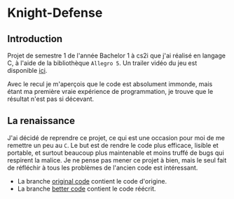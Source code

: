 # Knight-Defense

## Introduction

Projet de semestre 1 de l'année Bachelor 1 à cs2i que j'ai réalisé en langage C, à l'aide de la bibliothèque `Allegro 5`.
Un trailer vidéo du jeu est disponible [ici](https://github.com/Schrubitteflau/Knight-Defense/blob/original-code/Trailer.mp4).

Avec le recul je m'aperçois que le code est absolument immonde, mais étant ma première vraie expérience de programmation, je trouve que le résultat n'est pas si décevant.

## La renaissance

J'ai décidé de reprendre ce projet, ce qui est une occasion pour moi de me remettre un peu au `C`.
Le but est de rendre le code plus efficace, lisible et portable, et surtout beaucoup plus maintenable et moins truffé de bugs qui respirent la malice.
Je ne pense pas mener ce projet à bien, mais le seul fait de réfléchir à tous les problèmes de l'ancien code est intéressant.

- La branche [original code](https://github.com/Schrubitteflau/Knight-Defense/tree/original-code) contient le code d'origine.
- La branche [better code](https://github.com/Schrubitteflau/Knight-Defense/tree/better-code) contient le code réécrit.
